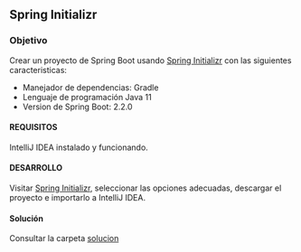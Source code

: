 ## Spring Initializr

### Objetivo 

Crear un proyecto de Spring Boot usando [Spring Initializr](https://start.spring.io/) con las siguientes caracteristicas:
- Manejador de dependencias: Gradle
- Lenguaje de programación Java 11
- Version de Spring Boot: 2.2.0

#### REQUISITOS 

IntelliJ IDEA instalado y funcionando.

#### DESARROLLO

Visitar [Spring Initializr](https://start.spring.io/), seleccionar las opciones adecuadas, descargar el proyecto e importarlo a IntelliJ IDEA.

#### Solución

Consultar la carpeta [solucion](https://github.com/beduExpert/C1-Backend-Java/tree/master/Sesion-01/Reto-01/solucion)

